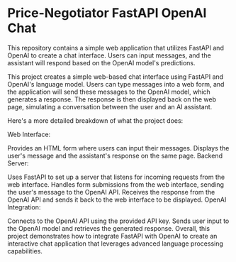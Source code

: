 # Price-Negotiator FastAPI OpenAI Chat

This repository contains a simple web application that utilizes FastAPI and OpenAI to create a chat interface. Users can input messages, and the assistant will respond based on the OpenAI model's predictions.

This project creates a simple web-based chat interface using FastAPI and OpenAI's language model. Users can type messages into a web form, and the application will send these messages to the OpenAI model, which generates a response. The response is then displayed back on the web page, simulating a conversation between the user and an AI assistant.

Here's a more detailed breakdown of what the project does:

Web Interface:

Provides an HTML form where users can input their messages.
Displays the user's message and the assistant's response on the same page.
Backend Server:

Uses FastAPI to set up a server that listens for incoming requests from the web interface.
Handles form submissions from the web interface, sending the user's message to the OpenAI API.
Receives the response from the OpenAI API and sends it back to the web interface to be displayed.
OpenAI Integration:

Connects to the OpenAI API using the provided API key.
Sends user input to the OpenAI model and retrieves the generated response.
Overall, this project demonstrates how to integrate FastAPI with OpenAI to create an interactive chat application that leverages advanced language processing capabilities.

